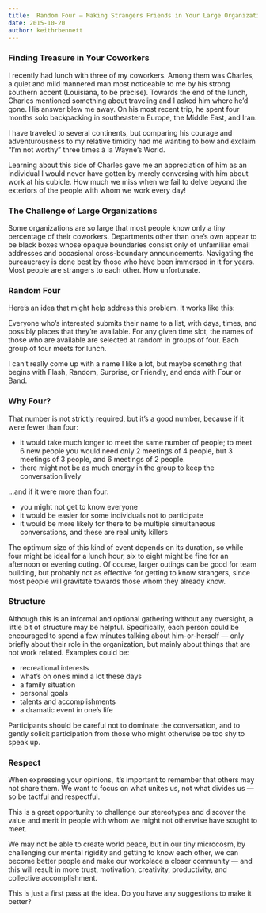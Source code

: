 ```yaml
---
title:  Random Four — Making Strangers Friends in Your Large Organization
date: 2015-10-20
author: keithrbennett
---
```



### Finding Treasure in Your Coworkers

I recently had lunch with three of my coworkers. Among them was Charles, a quiet and mild mannered man most noticeable to me by his strong southern accent (Louisiana, to be precise). Towards the end of the lunch, Charles mentioned something about traveling and I asked him where he’d gone. His answer blew me away. On his most recent trip, he spent four months solo backpacking in southeastern Europe, the Middle East, and Iran.

I have traveled to several continents, but comparing his courage and adventurousness to my relative timidity had me wanting to bow and exclaim “I’m not worthy” three times à la Wayne’s World.

Learning about this side of Charles gave me an appreciation of him as an individual I would never have gotten by merely conversing with him about work at his cubicle. How much we miss when we fail to delve beyond the exteriors of the people with whom we work every day!

### The Challenge of Large Organizations

Some organizations are so large that most people know only a tiny percentage of their coworkers. Departments other than one’s own appear to be black boxes whose opaque boundaries consist only of unfamiliar email addresses and occasional cross-boundary announcements. Navigating the bureaucracy is done best by those who have been immersed in it for years. Most people are strangers to each other. How unfortunate.

### Random Four

Here’s an idea that might help address this problem. It works like this:

Everyone who’s interested submits their name to a list, with days, times, and possibly places that they’re available. For any given time slot, the names of those who are available are selected at random in groups of four. Each group of four meets for lunch.

I can’t really come up with a name I like a lot, but maybe something that begins with Flash, Random, Surprise, or Friendly, and ends with Four or Band.

### Why Four?

That number is not strictly required, but it’s a good number, because if it were fewer than four:

* it would take much longer to meet the same number of people; to meet 6 new people you would need only 2 meetings of 4 people, but 3 meetings of 3 people, and 6 meetings of 2 people.
* there might not be as much energy in the group to keep the conversation lively

…and if it were more than four:

* you might not get to know everyone
* it would be easier for some individuals not to participate
* it would be more likely for there to be multiple simultaneous conversations, and these are real unity killers

The optimum size of this kind of event depends on its duration, so while four might be ideal for a lunch hour, six to eight might be fine for an afternoon or evening outing. Of course, larger outings can be good for team building, but probably not as effective for getting to know strangers, since most people will gravitate towards those whom they already know.

### Structure

Although this is an informal and optional gathering without any oversight, a little bit of structure may be helpful. Specifically, each person could be encouraged to spend a few minutes talking about him-or-herself — only briefly about their role in the organization, but mainly about things that are not work related. Examples could be:

* recreational interests
* what’s on one’s mind a lot these days
* a family situation
* personal goals
* talents and accomplishments
* a dramatic event in one’s life

Participants should be careful not to dominate the conversation, and to gently solicit participation from those who might otherwise be too shy to speak up.

### Respect

When expressing your opinions, it’s important to remember that others may not share them. We want to focus on what unites us, not what divides us — so be tactful and respectful.

This is a great opportunity to challenge our stereotypes and discover the value and merit in people with whom we might not otherwise have sought to meet.

We may not be able to create world peace, but in our tiny microcosm, by challenging our mental rigidity and getting to know each other, we can become better people and make our workplace a closer community — and this will result in more trust, motivation, creativity, productivity, and collective accomplishment.

This is just a first pass at the idea. Do you have any suggestions to make it better?
